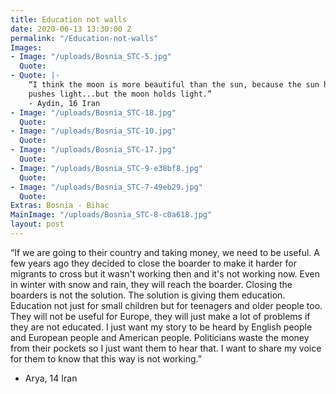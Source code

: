 ```yaml
---
title: Education not walls
date: 2020-06-13 13:30:00 Z
permalink: "/Education-not-walls"
Images:
- Image: "/uploads/Bosnia_STC-5.jpg"
  Quote: 
- Quote: |-
    “I think the moon is more beautiful than the sun, because the sun has light,
    pushes light...but the moon holds light.”
    - Aydin, 16 Iran
- Image: "/uploads/Bosnia_STC-18.jpg"
  Quote: 
- Image: "/uploads/Bosnia_STC-10.jpg"
  Quote: 
- Image: "/uploads/Bosnia_STC-17.jpg"
  Quote: 
- Image: "/uploads/Bosnia_STC-9-e38bf8.jpg"
  Quote: 
- Image: "/uploads/Bosnia_STC-7-49eb29.jpg"
  Quote: 
Extras: Bosnia - Bihac
MainImage: "/uploads/Bosnia_STC-8-c0a618.jpg"
layout: post
---
```


“If we are going to their country and taking money, we need to be useful.
A few years ago they decided to close the boarder to make it harder for migrants to cross but it wasn't working then and it's not working now. Even in winter with snow and rain, they will reach the boarder. Closing the boarders is not the solution. The solution is giving them education. Education not just for small children but for teenagers and older people too. They will not be useful for Europe, they will just make a lot of problems if they are not educated.
I just want my story to be heard by English people and European people and
American people. Politicians waste the money from their pockets so I just want them to hear that. I want to share my voice for them to know that this way is not working.”

- Arya, 14
  Iran